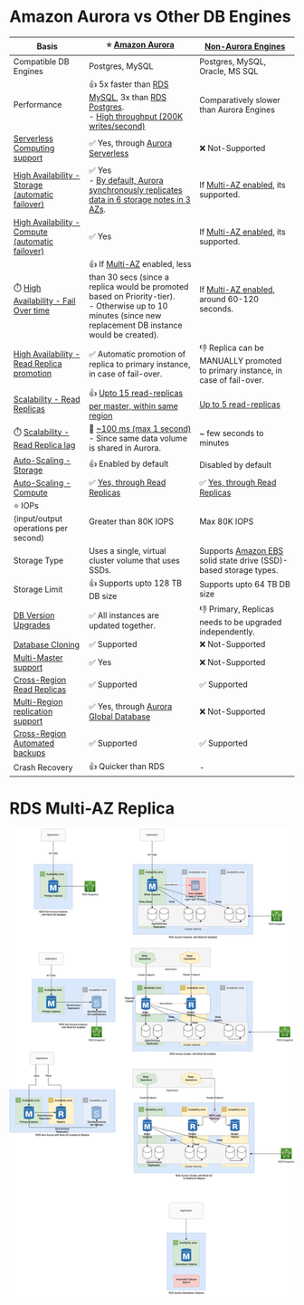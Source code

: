 
# Amazon Aurora vs Other DB Engines

| Basis                                                                                                                                                     | :star: [Amazon Aurora](AmazonAurora/Readme.md)                                                                                                                                                                          | [Non-Aurora Engines](Readme.md)                                                                                                     |
|-----------------------------------------------------------------------------------------------------------------------------------------------------------|-------------------------------------------------------------------------------------------------------------------------------------------------------------------------------------------------------------------------|-------------------------------------------------------------------------------------------------------------------------------------|
| Compatible DB Engines                                                                                                                                     | Postgres, MySQL                                                                                                                                                                                                         | Postgres, MySQL, Oracle, MS SQL                                                                                                     |
| Performance                                                                                                                                               | :+1: 5x faster than [RDS MySQL](Readme.md), 3x than [RDS Postgres](Readme.md). <br/>- [High throughput (200K writes/second)](../../../0_SystemGlossaries/Scalability/LatencyThroughput.md)        | Comparatively slower than Aurora Engines                                                                                            |
| [Serverless Computing support]()                                                                                                                          | :white_check_mark: Yes, through [Aurora Serverless](AmazonAurora/AuroraServerless.md)                                                                                                                                   | :x: Not-Supported                                                                                                                   |
| [High Availability - Storage (automatic failover)](../../../0_SystemGlossaries/Reliability/HighAvailability.md)                     | :white_check_mark: Yes <br/>- [By default, Aurora synchronously replicates data in 6 storage notes in 3 AZs](https://docs.aws.amazon.com/AmazonRDS/latest/AuroraUserGuide/Concepts.AuroraHighAvailability.html).        | If [Multi-AZ enabled](MultiAZDeployment.md), its supported.                                                                         |
| [High Availability - Compute (automatic failover)](../../../0_SystemGlossaries/Reliability/HighAvailability.md)                     | :white_check_mark: Yes                                                                                                                                                                                                  | If [Multi-AZ enabled](MultiAZDeployment.md), its supported.                                                                         |
| :stopwatch: [High Availability - Fail Over time](../../../0_SystemGlossaries/Reliability/HighAvailability.md#fail-over-policies)    | :+1: If [Multi-AZ](MultiAZDeployment.md) enabled, less than 30 secs (since a replica would be promoted based on Priority-tier). <br/>- Otherwise up to 10 minutes (since new replacement DB instance would be created). | If [Multi-AZ enabled](MultiAZDeployment.md), around 60-120 seconds.                                                                 |
| [High Availability - Read Replica promotion](RDSReadReplicas.md)                                                                                          | :white_check_mark: Automatic promotion of replica to primary instance, in case of fail-over.                                                                                                                            | :-1: Replica can be MANUALLY promoted to primary instance, in case of fail-over.                                                    |
| [Scalability - Read Replicas](RDSReadReplicas.md)                                                                                                         | :+1: [Upto 15 read-replicas per master, within same region](https://docs.aws.amazon.com/AmazonRDS/latest/AuroraUserGuide/Concepts.AuroraHighAvailability.html)                                                          | [Up to 5 read-replicas](Readme.md)                                                                                                  |
| :stopwatch: [Scalability - Read Replica lag](RDSReadReplicas.md)                                                                                          | :rocket: [~100 ms (max 1 second)](../../../0_SystemGlossaries/Scalability/LatencyThroughput.md)<br/>- Since same data volume is shared in Aurora.                                                 | ~ few seconds to minutes                                                                                                            |
| [Auto-Scaling - Storage](https://docs.aws.amazon.com/AmazonRDS/latest/UserGuide/USER_PIOPS.StorageTypes.html)                                             | :+1: Enabled by default                                                                                                                                                                                                 | Disabled by default                                                                                                                 |
| [Auto-Scaling - Compute](https://docs.aws.amazon.com/AmazonRDS/latest/AuroraUserGuide/Aurora.Integrating.AutoScaling.html)                                | :white_check_mark: [Yes, through Read Replicas](RDSReadReplicas)                                                                                                                                                        | :white_check_mark: [Yes, through Read Replicas](RDSReadReplicas)                                                                    |
| :star: IOPs (input/output operations per second)                                                                                                          | Greater than 80K IOPS                                                                                                                                                                                                   | Max 80K IOPS                                                                                                                        |
| Storage Type                                                                                                                                              | Uses a single, virtual cluster volume that uses SSDs.                                                                                                                                                                   | Supports [Amazon EBS](../../7_StorageServices/1_BlockStorageTypes/AmazonEBS/Readme.md) solid state drive (SSD)-based storage types. |
| Storage Limit                                                                                                                                             | :+1: Supports upto 128 TB DB size                                                                                                                                                                                       | Supports upto 64 TB DB size                                                                                                         |
| [DB Version Upgrades]()                                                                                                                                   | :white_check_mark: All instances are updated together.                                                                                                                                                                  | :-1: Primary, Replicas needs to be upgraded independently.                                                                          |
| [Database Cloning](AmazonAurora/DBCloning.md)                                                                                                             | :white_check_mark: Supported                                                                                                                                                                                            | :x: Not-Supported                                                                                                                   |
| [Multi-Master support](AmazonAurora/AuroraMultiMasterCluster.md)                                                                                          | :white_check_mark: Yes                                                                                                                                                                                                  | :x: Not-Supported                                                                                                                   |
| [Cross-Region Read Replicas](https://docs.aws.amazon.com/AmazonRDS/latest/UserGuide/Concepts.RDS_Fea_Regions_DB-eng.Feature.CrossRegionReadReplicas.html) | :white_check_mark: Supported                                                                                                                                                                                            | :white_check_mark: Supported                                                                                                        |
| [Multi-Region replication support]()                                                                                                                      | :white_check_mark: Yes, through [Aurora Global Database](AmazonAurora/AuroraGlobalDatabase.md)                                                                                                                          | :x: Not-Supported                                                                                                                   |
| [Cross-Region Automated backups](https://docs.aws.amazon.com/AmazonRDS/latest/UserGuide/USER_ReplicateBackups.html)                                       | :white_check_mark: Supported                                                                                                                                                                                            | :white_check_mark: Supported                                                                                                        |
| Crash Recovery                                                                                                                                            | :+1: Quicker than RDS                                                                                                                                                                                                   | -                                                                                                                                   |

# RDS Multi-AZ Replica

![img.png](assets/Multi-AZ/RDS-Multi-AZ-Replica.drawio.png)